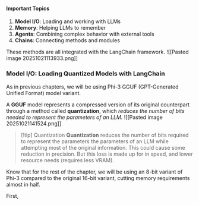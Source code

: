 #### Important Topics
1. **Model I/O**: Loading and working with LLMs
2. **Memory**: Helping LLMs to remember
3. **Agents**: Combining complex behavior with external tools
4. **Chains**: Connecting methods and modules

These methods are all integrated with the LangChain framework.
![[Pasted image 20251021113933.png]]

### Model I/O: Loading Quantized Models with LangChain

As in previous chapters, we will be using Phi-3 GGUF (GPT-Generated Unified Format) model variant.

A **GGUF** model represents a compressed version of its original counterpart through a method called **quantization**, which *reduces the number of bits needed to represent the parameters of an LLM.*
![[Pasted image 20251021141524.png]]


> [!tip] Quantization
> **Quantization** reduces the number of bits required to represent the parameters the parameters of an LLM while attempting most of the original information. This could cause some reduction in precision. But this loss is made up for in speed, and lower resource needs (requires less VRAM). 

Know that for the rest of the chapter, we will be using an 8-bit variant of Phi-3 compared to the original 16-bit variant, cutting memory requirements almost in half.

First,


